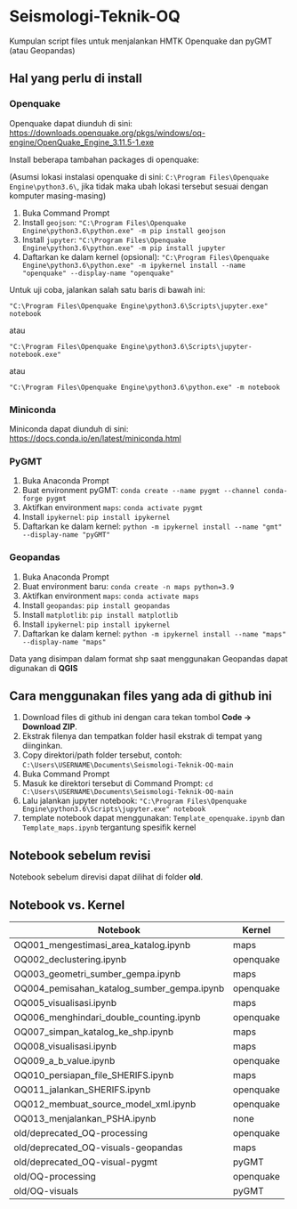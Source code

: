 # Seismologi-Teknik-OQ
Kumpulan script files untuk menjalankan HMTK Openquake dan pyGMT (atau Geopandas)

## Hal yang perlu di install
### Openquake
Openquake dapat diunduh di sini:
https://downloads.openquake.org/pkgs/windows/oq-engine/OpenQuake_Engine_3.11.5-1.exe

Install beberapa tambahan packages di openquake:

(Asumsi lokasi instalasi openquake di sini: `C:\Program Files\Openquake Engine\python3.6\`, 
jika tidak maka ubah lokasi tersebut sesuai dengan komputer masing-masing)

1. Buka Command Prompt
2. Install `geojson`: `"C:\Program Files\Openquake Engine\python3.6\python.exe" -m pip install geojson`
3. Install `jupyter`: `"C:\Program Files\Openquake Engine\python3.6\python.exe" -m pip install jupyter`
4. Daftarkan ke dalam kernel (opsional): `"C:\Program Files\Openquake Engine\python3.6\python.exe" -m ipykernel install --name "openquake" --display-name "openquake"`


Untuk uji coba, jalankan salah satu baris di bawah ini:

`"C:\Program Files\Openquake Engine\python3.6\Scripts\jupyter.exe" notebook`

atau

`"C:\Program Files\Openquake Engine\python3.6\Scripts\jupyter-notebook.exe"`

atau

`"C:\Program Files\Openquake Engine\python3.6\python.exe" -m notebook`

### Miniconda
Miniconda dapat diunduh di sini:
https://docs.conda.io/en/latest/miniconda.html

### PyGMT
1. Buka Anaconda Prompt
2. Buat environment pyGMT: `conda create --name pygmt --channel conda-forge pygmt`
3. Aktifkan environment `maps`: `conda activate pygmt`
4. Install `ipykernel`: `pip install ipykernel`
5. Daftarkan ke dalam kernel: `python -m ipykernel install --name "gmt" --display-name "pyGMT"`

### Geopandas
1. Buka Anaconda Prompt
2. Buat environment baru: `conda create -n maps python=3.9`
3. Aktifkan environment `maps`: `conda activate maps`
4. Install `geopandas`: `pip install geopandas`
5. Install `matplotlib`: `pip install matplotlib`
6. Install `ipykernel`: `pip install ipykernel`
7. Daftarkan ke dalam kernel: `python -m ipykernel install --name "maps" --display-name "maps"`

Data yang disimpan dalam format shp saat menggunakan Geopandas dapat digunakan di **QGIS**

## Cara menggunakan files yang ada di github ini
1. Download files di github ini dengan cara tekan tombol **Code -> Download ZIP**.
2. Ekstrak filenya dan tempatkan folder hasil ekstrak di tempat yang diinginkan.
3. Copy direktori/path folder tersebut, contoh: `C:\Users\USERNAME\Documents\Seismologi-Teknik-OQ-main`
4. Buka Command Prompt
5. Masuk ke direktori tersebut di Command Prompt: `cd C:\Users\USERNAME\Documents\Seismologi-Teknik-OQ-main`
6. Lalu jalankan jupyter notebook: `"C:\Program Files\Openquake Engine\python3.6\Scripts\jupyter.exe" notebook`
7. template notebook dapat menggunakan: `Template_openquake.ipynb` dan `Template_maps.ipynb` tergantung spesifik kernel

## Notebook sebelum revisi
Notebook sebelum direvisi dapat dilihat di folder **old**.

## Notebook vs. Kernel
| Notebook             | Kernel    |
|----------------------|-----------|
| OQ001_mengestimasi_area_katalog.ipynb        | maps |
| OQ002_declustering.ipynb        | openquake |
| OQ003_geometri_sumber_gempa.ipynb        | maps |
| OQ004_pemisahan_katalog_sumber_gempa.ipynb        | openquake |
| OQ005_visualisasi.ipynb        | maps |
| OQ006_menghindari_double_counting.ipynb        | openquake |
| OQ007_simpan_katalog_ke_shp.ipynb        | maps |
| OQ008_visualisasi.ipynb        | maps |
| OQ009_a_b_value.ipynb        | openquake |
| OQ010_persiapan_file_SHERIFS.ipynb        | maps |
| OQ011_jalankan_SHERIFS.ipynb        | openquake |
| OQ012_membuat_source_model_xml.ipynb        | openquake |
| OQ013_menjalankan_PSHA.ipynb        | none |
| old/deprecated_OQ-processing        | openquake |
| old/deprecated_OQ-visuals-geopandas | maps      |
| old/deprecated_OQ-visual-pygmt      | pyGMT     |
| old/OQ-processing        | openquake |
| old/OQ-visuals           | pyGMT     |
